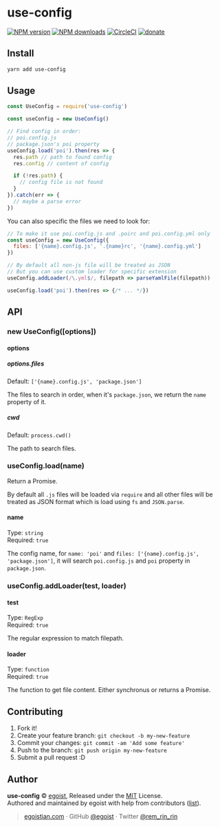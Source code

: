# use-config

[![NPM version](https://img.shields.io/npm/v/use-config.svg?style=flat)](https://npmjs.com/package/use-config) [![NPM downloads](https://img.shields.io/npm/dm/use-config.svg?style=flat)](https://npmjs.com/package/use-config) [![CircleCI](https://circleci.com/gh/egoist/use-config/tree/master.svg?style=shield)](https://circleci.com/gh/egoist/use-config/tree/master)  [![donate](https://img.shields.io/badge/$-donate-ff69b4.svg?maxAge=2592000&style=flat)](https://github.com/egoist/donate)

## Install

```bash
yarn add use-config
```

## Usage

```js
const UseConfig = require('use-config')

const useConfig = new UseConfig()

// Find config in order:
// poi.config.js
// package.json's poi property
useConfig.load('poi').then(res => {
  res.path // path to found config
  res.config // content of config

  if (!res.path) {
    // config file is not found
  }
}).catch(err => {
  // maybe a parse error
})
```

You can also specific the files we need to look for:

```js
// To make it use poi.config.js and .poirc and poi.config.yml only
const useConfig = new UseConfig({
  files: ['{name}.config.js', '.{name}rc', '{name}.config.yml']
})

// By default all non-js file will be treated as JSON
// But you can use custom loader for specific extension
useConfig.addLoader(/\.yml$/, filepath => parseYamlFile(filepath))

useConfig.load('poi').then(res => {/* ... */})
```

## API

### new UseConfig([options])

#### options

##### options.files

Default: `['{name}.config.js', 'package.json']`

The files to search in order, when it's `package.json`, we return the `name` property of it.

##### cwd

Default: `process.cwd()`

The path to search files.

### useConfig.load(name)

Return a Promise.

By default all `.js` files will be loaded via `require` and all other files will be treated as JSON format which is load using `fs` and `JSON.parse`.

#### name

Type: `string`<br>
Required: `true`

The config name, for `name: 'poi'` and `files: ['{name}.config.js', 'package.json']`, it will search `poi.config.js` and `poi` property in `package.json`.

### useConfig.addLoader(test, loader)

#### test

Type: `RegExp`<br>
Required: `true`

The regular expression to match filepath.

#### loader

Type: `function`<br>
Required: `true`

The function to get file content. Either synchronus or returns a Promise.

## Contributing

1. Fork it!
2. Create your feature branch: `git checkout -b my-new-feature`
3. Commit your changes: `git commit -am 'Add some feature'`
4. Push to the branch: `git push origin my-new-feature`
5. Submit a pull request :D


## Author

**use-config** © [egoist](https://github.com/egoist), Released under the [MIT](./LICENSE) License.<br>
Authored and maintained by egoist with help from contributors ([list](https://github.com/egoist/use-config/contributors)).

> [egoistian.com](https://egoistian.com) · GitHub [@egoist](https://github.com/egoist) · Twitter [@rem_rin_rin](https://twitter.com/rem_rin_rin)
